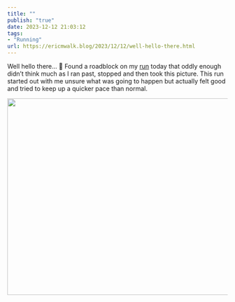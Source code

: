 ```yaml
---
title: ""
publish: "true"
date: 2023-12-12 21:03:12
tags:
- "Running"
url: https://ericmwalk.blog/2023/12/12/well-hello-there.html
---
```

Well hello there... 🦃  Found a roadblock on my [run](https://strava.com/activities/10369582967) today that oddly enough didn’t think much as I ran past, stopped and then took this picture.  This run started out with me unsure what was going to happen but actually felt good and tried to keep up a quicker pace than normal.



<img src="uploads/2023/41215f9eed.jpg" width="600" height="449" alt="">
